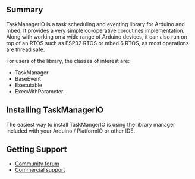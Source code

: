 ## Summary 

TaskManagerIO is a task scheduling and eventing library for Arduino and mbed. It provides a very simple co-operative coroutines implementation. Along with working on a wide range of Arduino devices, it can also run on top of an RTOS such as ESP32 RTOS or mbed 6 RTOS, as most operations are thread safe.

For users of the library, the classes of interest are:

* TaskManager
* BaseEvent
* Executable
* ExecWithParameter.  

## Installing TaskManagerIO

The easiest way to install TaskMangerIO is using the library manager included with your Arduino / PlatformIO or other IDE.

## Getting Support

* [Community forum](https://www.thecoderscorner.com/jforum/forums/list.page)
* [Commercial support](https://www.thecoderscorner.com/contact-us/)
